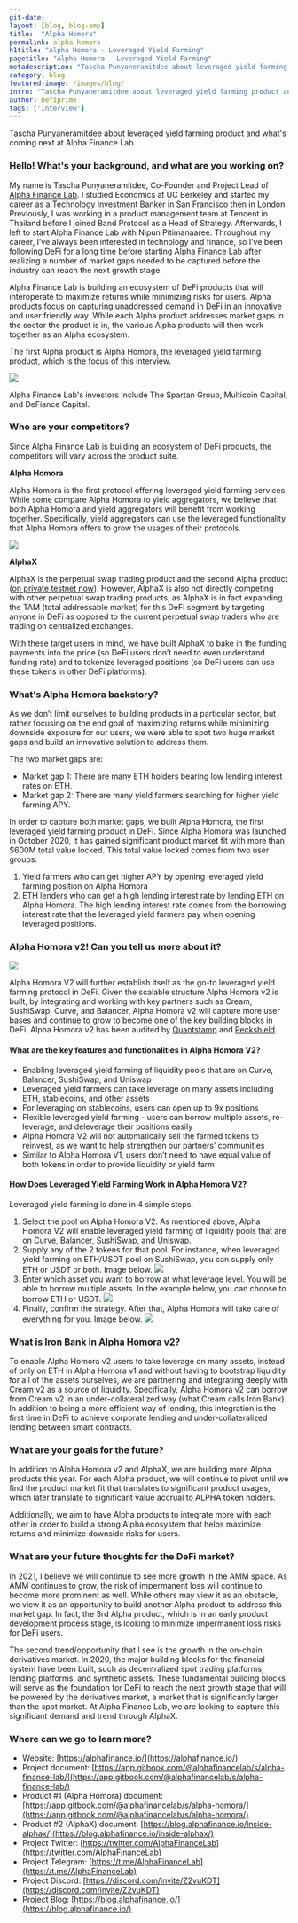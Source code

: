 ```yaml
---
git-date:
layout: [blog, blog-amp]
title:  "Alpha Homora"
permalink: alpha-homora
h1title: "Alpha Homora - Leveraged Yield Farming"
pagetitle: "Alpha Homora - Leveraged Yield Farming"
metadescription: "Tascha Punyaneramitdee about leveraged yield farming product and what's coming next at Alpha Finance Lab"
category: blog
featured-image: /images/blog/
intro: "Tascha Punyaneramitdee about leveraged yield farming product and what's coming next at Alpha Finance Lab"
author: Defiprime
tags: ['Interview']
---
```

Tascha Punyaneramitdee about leveraged yield farming product and what's coming next at Alpha Finance Lab.

### Hello! What's your background, and what are you working on?

My name is Tascha Punyaneramitdee, Co-Founder and Project Lead of [Alpha Finance Lab](https://alphafinance.io/). I studied Economics at UC Berkeley and started my career as a Technology Investment Banker in San Francisco then in London. Previously, I was working in a product management team at Tencent in Thailand before I joined Band Protocol as a Head of Strategy. Afterwards, I left to start Alpha Finance Lab with Nipun Pitimanaaree. Throughout my career, I’ve always been interested in technology and finance, so I’ve been following DeFi for a long time before starting Alpha Finance Lab after realizing a number of market gaps needed to be captured before the industry can reach the next growth stage.

Alpha Finance Lab is building an ecosystem of DeFi products that will interoperate to maximize returns while minimizing risks for users. Alpha products focus on capturing unaddressed demand in DeFi in an innovative and user friendly way. While each Alpha product addresses market gaps in the sector the product is in, the various Alpha products will then work together as an Alpha ecosystem.

The first Alpha product is Alpha Homora, the leveraged yield farming product, which is the focus of this interview.

![](/images/blog/alpha-homora/Alpha_Homora_-_Yield_Farming_on_Leverage.png)

Alpha Finance Lab's investors include The Spartan Group, Multicoin Capital, and DeFiance Capital.


### Who are your competitors?

Since Alpha Finance Lab is building an ecosystem of DeFi products, the competitors will vary across the product suite.

**Alpha Homora**

Alpha Homora is the first protocol offering leveraged yield farming services. While some compare Alpha Homora to yield aggregators, we believe that both Alpha Homora and yield aggregators will benefit from working together. Specifically, yield aggregators can use the leveraged functionality that Alpha Homora offers to grow the usages of their protocols.

![](/images/blog/alpha-homora/image2.jpg)


**AlphaX**

AlphaX is the perpetual swap trading product and the second Alpha product ([on private testnet now](https://blog.alphafinance.io/alphax-beta-private-testnet-round-2/)). However, AlphaX is also not directly competing with other perpetual swap trading products, as AlphaX is in fact expanding the TAM (total addressable market) for this DeFi segment by targeting anyone in DeFi as opposed to the current perpetual swap traders who are trading on centralized exchanges.

With these target users in mind, we have built AlphaX to bake in the funding payments into the price (so DeFi users don’t need to even understand funding rate) and to tokenize leveraged positions (so DeFi users can use these tokens in other DeFi platforms).


### What's Alpha Homora backstory?

As we don’t limit ourselves to building products in a particular sector, but rather focusing on the end goal of maximizing returns while minimizing downside exposure for our users, we were able to spot two huge market gaps and build an innovative solution to address them.

The two market gaps are:

*   Market gap 1: There are many ETH holders bearing low lending interest rates on ETH.
*   Market gap 2: There are many yield farmers searching for higher yield farming APY.

In order to capture both market gaps, we built Alpha Homora, the first leveraged yield farming product in DeFi. Since Alpha Homora was launched in October 2020, it has gained significant product market fit with more than $600M total value locked. This total value locked comes from two user groups:

1. Yield farmers who can get higher APY by opening leveraged yield farming position on Alpha Homora
2. ETH lenders who can get a high lending interest rate by lending ETH on Alpha Homora. The high lending interest rate comes from the borrowing interest rate that the leveraged yield farmers pay when opening leveraged positions.


### Alpha Homora v2! Can you tell us more about it?

![](/images/blog/alpha-homora/image3.jpg)

Alpha Homora V2 will further establish itself as the go-to leveraged yield farming protocol in DeFi. Given the scalable structure Alpha Homora v2 is built, by integrating and working with key partners such as Cream, SushiSwap, Curve, and Balancer, Alpha Homora v2 will capture more user bases and continue to grow to become one of the key building blocks in DeFi. Alpha Homora v2 has been audited by [Quantstamp](https://github.com/AlphaFinanceLab/homora-v2/blob/master/audits/Alpha-Homora-v2-Quantstamp-audit-report.pdf) and [Peckshield](https://github.com/AlphaFinanceLab/homora-v2/blob/master/audits/Alpha-Homora-v2-Peckshield-audit-report.pdf).

#### What are the key features and functionalities in Alpha Homora V2?

*   Enabling leveraged yield farming of liquidity pools that are on Curve, Balancer, SushiSwap, and Uniswap
*   Leveraged yield farmers can take leverage on many assets including ETH, stablecoins, and other assets
*   For leveraging on stablecoins, users can open up to 9x positions
*   Flexible leveraged yield farming - users can borrow multiple assets, re-leverage, and deleverage their positions easily
*   Alpha Homora V2 will not automatically sell the farmed tokens to reinvest, as we want to help strengthen our partners’ communities
*   Similar to Alpha Homora V1, users don’t need to have equal value of both tokens in order to provide liquidity or yield farm

#### How Does Leveraged Yield Farming Work in Alpha Homora V2?

Leveraged yield farming is done in 4 simple steps.

1. Select the pool on Alpha Homora V2. As mentioned above, Alpha Homora V2 will enable leveraged yield farming of liquidity pools that are on Curve, Balancer, SushiSwap, and Uniswap.
2. Supply any of the 2 tokens for that pool. For instance, when leveraged yield farming on ETH/USDT pool on SushiSwap, you can supply only ETH or USDT or both. Image below. ![](/images/blog/alpha-homora/image4.jpg)
3. Enter which asset you want to borrow at what leverage level. You will be able to borrow multiple assets. In the example below, you can choose to borrow ETH or USDT. ![](/images/blog/alpha-homora/image5.jpg)
4. Finally, confirm the strategy. After that, Alpha Homora will take care of everything for you. Image below.
![](/images/blog/alpha-homora/image6.jpg)

### What is [Iron Bank](https://creamdotfinance.medium.com/introducing-the-iron-bank-bab9417c9a) in Alpha Homora v2?

To enable Alpha Homora v2 users to take leverage on many assets, instead of only on ETH in Alpha Homora v1 and without having to bootstrap liquidity for all of the assets ourselves, we are partnering and integrating deeply with Cream v2 as a source of liquidity. Specifically, Alpha Homora v2 can borrow from Cream v2 in an under-collateralized way (what Cream calls Iron Bank). In addition to being a more efficient way of lending, this integration is the first time in DeFi to achieve corporate lending and under-collateralized lending between smart contracts.


### What are your goals for the future?

In addition to Alpha Homora v2 and AlphaX, we are building more Alpha products this year. For each Alpha product, we will continue to pivot until we find the product market fit that translates to significant product usages, which later translate to significant value accrual to ALPHA token holders.

Additionally, we aim to have Alpha products to integrate more with each other in order to build a strong Alpha ecosystem that helps maximize returns and minimize downside risks for users.


### What are your future thoughts for the DeFi market?

In 2021, I believe we will continue to see more growth in the AMM space. As AMM continues to grow, the risk of impermanent loss will continue to become more prominent as well. While others may view it as an obstacle, we view it as an opportunity to build another Alpha product to address this market gap. In fact, the 3rd Alpha product, which is in an early product development process stage, is looking to minimize impermanent loss risks for DeFi users.

The second trend/opportunity that I see is the growth in the on-chain derivatives market. In 2020, the major building blocks for the financial system have been built, such as decentralized spot trading platforms, lending platforms, and synthetic assets. These fundamental building blocks will serve as the foundation for DeFi to reach the next growth stage that will be powered by the derivatives market, a market that is significantly larger than the spot market. At Alpha Finance Lab, we are looking to capture this significant demand and trend through AlphaX.


### Where can we go to learn more?

- Website: [https://alphafinance.io/](https://alphafinance.io/)
- Project document: [https://app.gitbook.com/@alphafinancelab/s/alpha-finance-lab/](https://app.gitbook.com/@alphafinancelab/s/alpha-finance-lab/)
- Product #1 (Alpha Homora) document: [https://app.gitbook.com/@alphafinancelab/s/alpha-homora/](https://app.gitbook.com/@alphafinancelab/s/alpha-homora/)
- Product #2 (AlphaX) document: [https://blog.alphafinance.io/inside-alphax/](https://blog.alphafinance.io/inside-alphax/)
- Project Twitter: [https://twitter.com/AlphaFinanceLab](https://twitter.com/AlphaFinanceLab)
- Project Telegram: [https://t.me/AlphaFinanceLab](https://t.me/AlphaFinanceLab)
- Project Discord: [https://discord.com/invite/Z2vuKDT](https://discord.com/invite/Z2vuKDT)
- Project Blog: [https://blog.alphafinance.io/](https://blog.alphafinance.io/)
